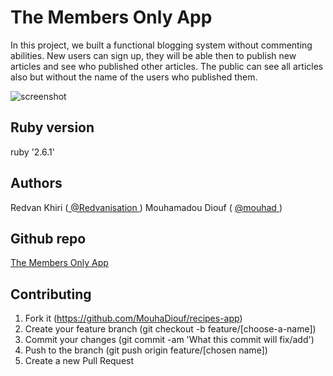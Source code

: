 # The Members Only App

In this project, we built a functional blogging system without commenting abilities.
New users can sign up, they will be able then to publish new articles and see who published other articles.
The public can see all articles also but without the name of the users who published them.

![screenshot](./app/assets/images/member_screenhot.jpg)

## Ruby version 

ruby '2.6.1'


## Authors

Redvan Khiri (<a href="https://github.com/Redvanisation" target="_blank"> @Redvanisation </a>)
Mouhamadou Diouf ( <a href="https://github.com/MouhaDiouf" target="_blank"> @mouhad </a>)


## Github repo 

<a href="https://github.com/Redvanisation/members-only"> The Members Only App </a>

## Contributing

1. Fork it (https://github.com/MouhaDiouf/recipes-app)
2. Create your feature branch (git checkout -b feature/[choose-a-name])
3. Commit your changes (git commit -am 'What this commit will fix/add')
4. Push to the branch (git push origin feature/[chosen name])
5. Create a new Pull Request